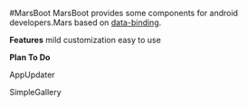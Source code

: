 #MarsBoot
 MarsBoot provides some components for android developers.Mars based on [data-binding](https://developer.android.com/topic/libraries/data-binding/index.html).

**Features**
  mild customization
  easy to use

**Plan To Do**

 AppUpdater

 SimpleGallery
